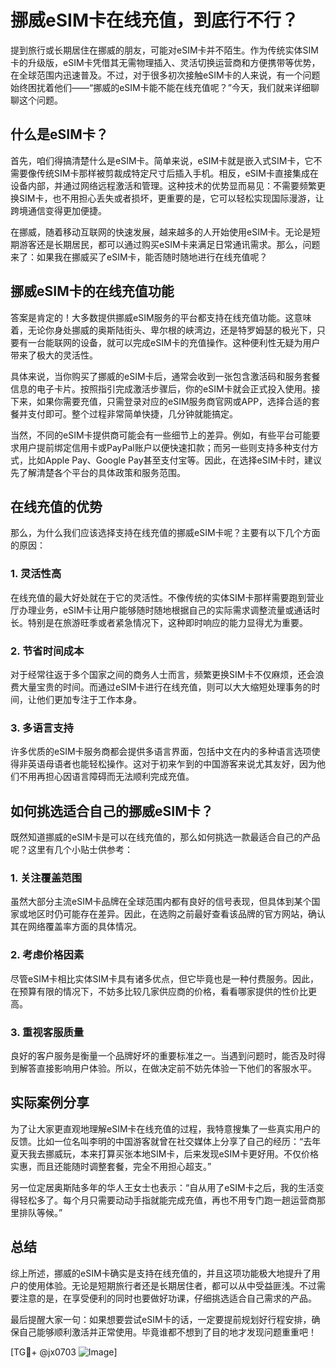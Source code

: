 # 挪威eSIM卡在线充值，到底行不行？

提到旅行或长期居住在挪威的朋友，可能对eSIM卡并不陌生。作为传统实体SIM卡的升级版，eSIM卡凭借其无需物理插入、灵活切换运营商和方便携带等优势，在全球范围内迅速普及。不过，对于很多初次接触eSIM卡的人来说，有一个问题始终困扰着他们——“挪威的eSIM卡能不能在线充值呢？”今天，我们就来详细聊聊这个问题。

## 什么是eSIM卡？

首先，咱们得搞清楚什么是eSIM卡。简单来说，eSIM卡就是嵌入式SIM卡，它不需要像传统SIM卡那样被剪裁成特定尺寸后插入手机。相反，eSIM卡直接集成在设备内部，并通过网络远程激活和管理。这种技术的优势显而易见：不需要频繁更换SIM卡，也不用担心丢失或者损坏，更重要的是，它可以轻松实现国际漫游，让跨境通信变得更加便捷。

在挪威，随着移动互联网的快速发展，越来越多的人开始使用eSIM卡。无论是短期游客还是长期居民，都可以通过购买eSIM卡来满足日常通讯需求。那么，问题来了：如果我在挪威买了eSIM卡，能否随时随地进行在线充值呢？

## 挪威eSIM卡的在线充值功能

答案是肯定的！大多数提供挪威eSIM服务的平台都支持在线充值功能。这意味着，无论你身处挪威的奥斯陆街头、卑尔根的峡湾边，还是特罗姆瑟的极光下，只要有一台能联网的设备，就可以完成eSIM卡的充值操作。这种便利性无疑为用户带来了极大的灵活性。

具体来说，当你购买了挪威的eSIM卡后，通常会收到一张包含激活码和服务套餐信息的电子卡片。按照指引完成激活步骤后，你的eSIM卡就会正式投入使用。接下来，如果你需要充值，只需登录对应的eSIM服务商官网或APP，选择合适的套餐并支付即可。整个过程非常简单快捷，几分钟就能搞定。

当然，不同的eSIM卡提供商可能会有一些细节上的差异。例如，有些平台可能要求用户提前绑定信用卡或PayPal账户以便快速扣款；而另一些则支持多种支付方式，比如Apple Pay、Google Pay甚至支付宝等。因此，在选择eSIM卡时，建议先了解清楚各个平台的具体政策和服务范围。

## 在线充值的优势

那么，为什么我们应该选择支持在线充值的挪威eSIM卡呢？主要有以下几个方面的原因：

### 1. 灵活性高
在线充值的最大好处就在于它的灵活性。不像传统的实体SIM卡那样需要跑到营业厅办理业务，eSIM卡让用户能够随时随地根据自己的实际需求调整流量或通话时长。特别是在旅游旺季或者紧急情况下，这种即时响应的能力显得尤为重要。

### 2. 节省时间成本
对于经常往返于多个国家之间的商务人士而言，频繁更换SIM卡不仅麻烦，还会浪费大量宝贵的时间。而通过eSIM卡进行在线充值，则可以大大缩短处理事务的时间，让他们更加专注于工作本身。

### 3. 多语言支持
许多优质的eSIM卡服务商都会提供多语言界面，包括中文在内的多种语言选项使得非英语母语者也能轻松操作。这对于初来乍到的中国游客来说尤其友好，因为他们不用再担心因语言障碍而无法顺利完成充值。

## 如何挑选适合自己的挪威eSIM卡？

既然知道挪威的eSIM卡是可以在线充值的，那么如何挑选一款最适合自己的产品呢？这里有几个小贴士供参考：

### 1. 关注覆盖范围
虽然大部分主流eSIM卡品牌在全球范围内都有良好的信号表现，但具体到某个国家或地区时仍可能存在差异。因此，在选购之前最好查看该品牌的官方网站，确认其在网络覆盖率方面的具体情况。

### 2. 考虑价格因素
尽管eSIM卡相比实体SIM卡具有诸多优点，但它毕竟也是一种付费服务。因此，在预算有限的情况下，不妨多比较几家供应商的价格，看看哪家提供的性价比更高。

### 3. 重视客服质量
良好的客户服务是衡量一个品牌好坏的重要标准之一。当遇到问题时，能否及时得到解答直接影响用户体验。所以，在做决定前不妨先体验一下他们的客服水平。

## 实际案例分享

为了让大家更直观地理解eSIM卡在线充值的过程，我特意搜集了一些真实用户的反馈。比如一位名叫李明的中国游客就曾在社交媒体上分享了自己的经历：“去年夏天我去挪威玩，本来打算买张本地SIM卡，后来发现eSIM卡更好用。不仅价格实惠，而且还能随时调整套餐，完全不用担心超支。”

另一位定居奥斯陆多年的华人王女士也表示：“自从用了eSIM卡之后，我的生活变得轻松多了。每个月只需要动动手指就能完成充值，再也不用专门跑一趟运营商那里排队等候。”

## 总结

综上所述，挪威的eSIM卡确实是支持在线充值的，并且这项功能极大地提升了用户的使用体验。无论是短期旅行者还是长期居住者，都可以从中受益匪浅。不过需要注意的是，在享受便利的同时也要做好功课，仔细挑选适合自己需求的产品。

最后提醒大家一句：如果想要尝试eSIM卡的话，一定要提前规划好行程安排，确保自己能够顺利激活并正常使用。毕竟谁都不想到了目的地才发现问题重重吧！

[TG💪+ @jx0703 ![Image](https://github.com/user-attachments/assets/dbca1d08-cadb-493c-b0ec-ad6f7a83f270)]